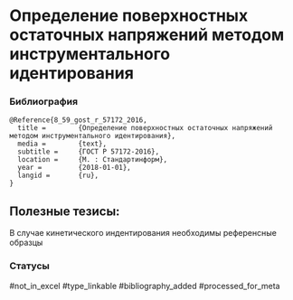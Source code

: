 # Определение поверхностных остаточных напряжений методом инструментального идентирования

### Библиография
```
@Reference{8_59_gost_r_57172_2016,
  title =        {Определение поверхностных остаточных напряжений методом инструментального идентирования},
  media =        {text},
  subtitle =     {ГОСТ Р 57172-2016},
  location =     {М. : Стандартинформ},
  year =         {2018-01-01},
  langid =       {ru},
}
```

## Полезные тезисы:

В случае кинетического индентирования необходимы референсные образцы

### Статусы
#not_in_excel 
#type_linkable 
#bibliography_added
#processed_for_meta
